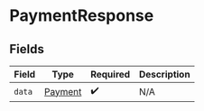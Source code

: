 # PaymentResponse


## Fields

| Field                                     | Type                                      | Required                                  | Description                               |
| ----------------------------------------- | ----------------------------------------- | ----------------------------------------- | ----------------------------------------- |
| `data`                                    | [Payment](../../models/shared/payment.md) | :heavy_check_mark:                        | N/A                                       |